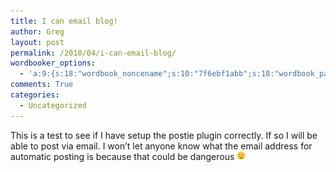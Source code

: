 ```yaml
---
title: I can email blog!
author: Greg
layout: post
permalink: /2010/04/i-can-email-blog/
wordbooker_options:
  - 'a:9:{s:18:"wordbook_noncename";s:10:"7f6ebf1abb";s:18:"wordbook_page_post";s:4:"-100";s:18:"wordbook_orandpage";s:1:"2";s:23:"wordbook_default_author";s:1:"2";s:23:"wordbook_extract_length";s:3:"256";s:19:"wordbook_actionlink";s:3:"300";s:18:"wordbook_attribute";s:31:"Posted a new post on their blog";s:29:"wordbooker_status_update_text";s:35:": New blog post :  %title% - %link%";s:20:"wordbook_comment_get";s:2:"on";}'
comments: True
categories:
  - Uncategorized
---
```

This is a test to see if I have setup the postie plugin correctly. If so I will be able to post via email. I won&#8217;t let anyone know what the email address for automatic posting is because that could be dangerous <img src="/wp-content/smilies/simple-smile.png" alt=":)" class="wp-smiley" style="height: 1em; max-height: 1em;" />